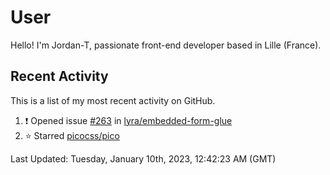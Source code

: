 # User

Hello! I'm Jordan-T, passionate front-end developer based in Lille (France).

## Recent Activity

This is a list of my most recent activity on GitHub.

<!--RECENT_ACTIVITY:start-->
1. ❗️ Opened issue [#263](https://github.com/lyra/embedded-form-glue/issues/263) in [lyra/embedded-form-glue](https://github.com/lyra/embedded-form-glue)
2. ⭐ Starred [picocss/pico](https://github.com/picocss/pico)
<!--RECENT_ACTIVITY:end-->

<!--RECENT_ACTIVITY:last_update-->
Last Updated: Tuesday, January 10th, 2023, 12:42:23 AM (GMT)
<!--RECENT_ACTIVITY:last_update_end-->
